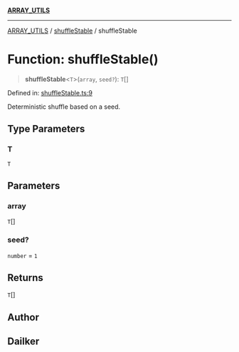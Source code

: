 [**ARRAY_UTILS**](../../README.md)

***

[ARRAY_UTILS](../../README.md) / [shuffleStable](../README.md) / shuffleStable

# Function: shuffleStable()

> **shuffleStable**\<`T`\>(`array`, `seed?`): `T`[]

Defined in: [shuffleStable.ts:9](https://github.com/dailker/everyutil/blob/cd83594652ff9d46103fc9b538a3c8e57fe8fde5/src/array/shuffleStable.ts#L9)

Deterministic shuffle based on a seed.

## Type Parameters

### T

`T`

## Parameters

### array

`T`[]

### seed?

`number` = `1`

## Returns

`T`[]

## Author

## Dailker

